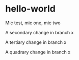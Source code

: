 # hello-world
Mic test, mic one, mic two

A secondary change in branch x

A tertiary change in branch x

A quadrary change in branch x
